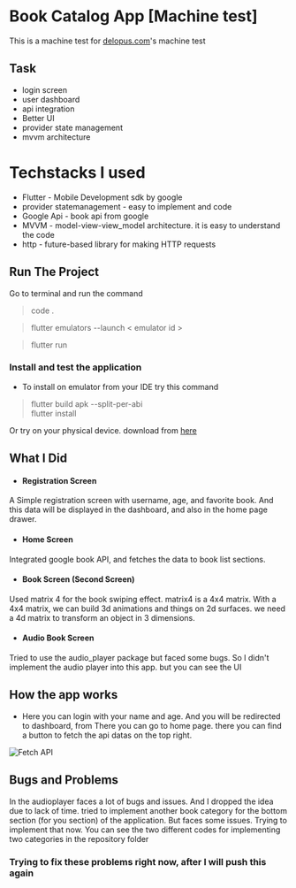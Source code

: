 # Book Catalog App [Machine test]

 This is a machine test for [delopus.com](https://www.delopus.com/project)'s machine test

## Task
- login screen
- user dashboard
- api integration
- Better UI
- provider state management
- mvvm architecture


# Techstacks I used

- Flutter - Mobile Development sdk by google
- provider statemanagement - easy to implement and code
- Google Api - book api from google
- MVVM - model-view-view_model architecture. it is easy to understand the code 
- http - future-based library for making HTTP requests


## Run The Project

Go to terminal and run the command
> code .

> flutter emulators --launch < emulator id >

> flutter run

### Install and test the application

- To install on emulator from your IDE try this command
> flutter build apk --split-per-abi    
> flutter install 

Or try on your physical device. download from [here](https://drive.google.com/file/d/1h0tQGT9v0kWYFVQ-fTNNGQzHMiqYmfuL/view?usp=sharing)


## What I Did

- #### Registration Screen
A Simple registration screen with username, age, and favorite book. And this data will be displayed in the dashboard, and also in the home page drawer.

- #### Home Screen 
Integrated google book API, and fetches the data to book list sections.

- #### Book Screen (Second Screen)
Used matrix 4 for the book swiping effect. matrix4 is a 4x4 matrix. With a 4x4 matrix, we can build 3d animations and things on 2d surfaces. we need a 4d matrix to transform an object in 3 dimensions.

- #### Audio Book Screen
Tried to use the audio_player package but faced some bugs. So I didn't implement the audio player into this app. but you can see the UI



## How the app works

- Here you can login with your name and age. And you will be redirected to dashboard, from There you can go to home page.
there you can find a button to fetch the api datas on the top right.

![Fetch API](https://lh3.googleusercontent.com/Bm-AgNjKfx-Jh_1ksYK-771qcJ5dfcLLpZDS9zFNLfB-sD1vE5RrDcpykBoIVKQHuolcAl-hUY69SYcgv7wbm4RuggFA-eevLSN_iEORnya02u0UgNtnKSuD2dnLIrKXFCI-ZOwamSJNzjCuhjyFLkYu2r3uIA692b0Lr_Sk3CW7si_T48uGpAA3KizJXRZuUdegjcw3hGD53pjVDrbV0seiLVFtIYLYXwiq6qbMJTzVImlWTIvYSBZuYPpmstLG69hzmwEVmIG4B698Jzy3URqeAVme4qTFasqFUkTFI1UAmNrnnK_f1RyL97rflTlK4dGP-ChT-TgZkpcLC4bWH0dujWSBkGYHpzAT_xJ9r0LlPsyhSXDdxmkvQ8TQ3Q0UPoS40SWO-4f_juqD_7iqYCLyqzXVKv1cDryW_cCQFREZIxsNe4CdKl-AYSKNSDxcj8ROxY7G6M7R2u7gNg0nIWgloVnd5fCwtPq-YYDnYM5AW4aYgicymkaT9zig-VeCq7x4QM7B-LEOw62-96sRFZBM7ZqCS9Q9p9wbChV-dp4HcZyUet4BHlyMv_v5pFyfI4q8ZXM2xu-YXCMRvN4UkBo6058zcs-RpNTj8fYrL2CjxJp6t89RmNrj5rharrSXXQGSxvnRVIe4rlK4NC5NzBt7UxLkAWP2yHfTrVY60vrNSQuUEJQ7HcwjogeyYWJTbrEUAF3DKx-DNvGdf4zFte8UICcQtoc3a0_jr8cqxCSbDyNcgxUVWbEcbxSCNd5c46Z2e1RSDNXD47_dNq1dV2JrN5BB6qg_PS1bs3SixLIF9rnZelR7diZ3QLyqnh_4AhEmQtxoJe1WWTcMzByP3yULA4VU7aQYy2fhXg2Qnkwh-6M5nLK6l4hvMdCStyWL3c93wBDdTZfeOrGfvojmCorkrk0NNJh7mC4nO9eDeedH7fUvPll_x9mwiJ5H3dTMh4lJr1a48Lk0Irc883nTTZRv07qsUoewjVjRchAembF97LOw1I8XkqXXjPWBMTrHaszsfrXDLkBNSYIsVaJtcQrOPL-yc-PeL-vQVPCwtFuDmJ0OxR_8M-bZ0SW-ggu_39nSQoqv73xCl2FC8O2GOa4wPA=w643-h687-no?authuser=1)


## Bugs and Problems

In the audioplayer faces a lot of bugs and issues. And I dropped the idea due to lack of time.
tried to implement another book category for the bottom section (for you section) of the application. But faces some issues. Trying to implement that now. You can see the two different codes for implementing two categories in the repository folder

### Trying to fix these problems right now, after I will push this again

